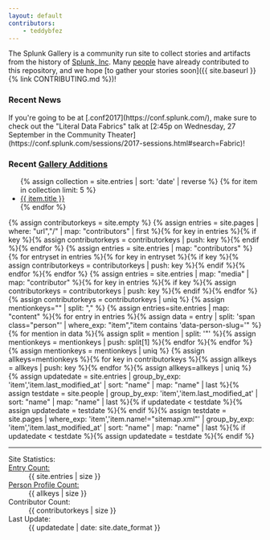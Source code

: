 ```yaml
---
layout: default
contributors:
    - teddybfez
---
```

The Splunk Gallery is a community run site to collect stories and artifacts from the history of <a href="https://splunk.com">Splunk, Inc</a>. Many <a href="{{ site.baseurl }}{% link index-people.md %}">people</a> have already contributed to this repository, and we hope [to gather your stories soon]({{ site.baseurl }}{% link CONTRIBUTING.md %})!

<h3>Recent News</h3>
If you're going to be at [.conf2017](https://conf.splunk.com/), make sure to check out the "Literal Data Fabrics" talk at [2:45p on Wednesday, 27 September in the Community Theater](https://conf.splunk.com/sessions/2017-sessions.html#search=Fabric)!

<h3>Recent <a href="{{ site.baseurl }}{% link index-entries.md %}">Gallery Additions</a></h3>
<ul>
{% assign collection = site.entries | sort: 'date' | reverse %}
{% for item in collection limit: 5 %}
    <li><a href="{{ site.baseurl }}{{ item.url }}">{{ item.title }}</a></li>
{% endfor %}
</ul>

{% assign contributorkeys = site.empty %}
{% assign entries = site.pages | where: "url","/" | map: "contributors" | first %}{% for key in entries %}{% if key %}{% assign contributorkeys = contributorkeys | push: key %}{% endif %}{% endfor %}
{% assign entries = site.entries | map: "contributors" %}{% for entryset in entries %}{% for key in entryset %}{% if key %}{% assign contributorkeys = contributorkeys | push: key %}{% endif %}{% endfor %}{% endfor %}
{% assign entries = site.entries | map: "media" | map: "contributor" %}{% for key in entries %}{% if key %}{% assign contributorkeys = contributorkeys | push: key %}{% endif %}{% endfor %}
{% assign contributorkeys = contributorkeys | uniq %}
{% assign mentionkeys="" | split: "," %}
{% assign entries=site.entries | map: "content" %}{% for entry in entries %}{% assign data = entry | split: 'span class="person"' | where_exp: "item","item contains 'data-person-slug='" %}{% for mention in data %}{% assign split = mention | split: '"' %}{% assign mentionkeys = mentionkeys | push: split[1] %}{% endfor %}{% endfor %}
{% assign mentionkeys = mentionkeys | uniq %}
{% assign allkeys=mentionkeys %}{% for key in contributorkeys %}{% assign allkeys = allkeys | push: key %}{% endfor %}{% assign allkeys=allkeys | uniq %}
{% assign updatedate = site.entries | group_by_exp: 'item','item.last_modified_at' | sort: "name" | map: "name" | last %}{% assign testdate = site.people | group_by_exp: 'item','item.last_modified_at' | sort: "name" | map: "name" | last %}{% if updatedate < testdate %}{% assign updatedate = testdate %}{% endif %}{% assign testdate = site.pages | where_exp: 'item','item.name!="sitemap.xml"' | group_by_exp: 'item','item.last_modified_at' | sort: "name" | map: "name" | last %}{% if updatedate < testdate %}{% assign updatedate = testdate %}{% endif %}
<hr/>
<dl class="metadates">
<dt>Site Statistics:</dt>
<dt><a href="{{ site.baseurl }}{% link index-entries.md %}">Entry Count:</a></dt><dd>{{ site.entries | size }}</dd>
<dt><a href="{{ site.baseurl }}{% link index-people.md %}">Person Profile Count:</a></dt><dd>{{ allkeys | size }}</dd>
<dt>Contributor Count:</dt><dd>{{ contributorkeys | size }}</dd>
<dt>Last Update:</dt><dd>{{ updatedate | date: site.date_format }}</dd>
</dl>
